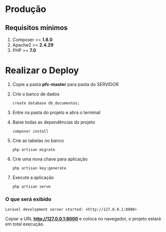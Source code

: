 # Produção


## Requisitos mínimos 
1. Composer >= **1.8.0**
2. Apache2 >= **2.4.29**
3. PHP >= **7.0**

# Realizar o Deploy 
1. Copie a pasta **pfc-master** para pasta do SERVIDOR

2. Crie o banco de dados
    ```
    create database db_documentos;
    ```
3. Entre na pasta do projeto e abra o terminal

4. Baixe todas as dependências do projeto  
    ```
    composer install
    ``` 
5. Crie as tabelas no banco
    ```
    php artisan migrate
    ```
6. Crie uma nova chave para aplicação
    ```
    php artisan key:generate
    ```
7. Execute a aplicação
    ```
    php artisan serve
    ``` 
### O que será exibido
``` 
Laravel development server started: <http://127.0.0.1:8000>
```

Copiar a URL **http://127.0.0.1:8000** e coloca no navegador, o projeto estará em total execução.